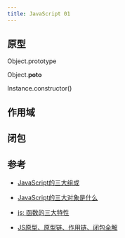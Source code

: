 ```yaml
---
title: JavaScript 01
---
```


## 原型

Object.prototype

Object.__poto__

Instance.constructor()

## 作用域

## 闭包

## 参考

- [JavaScript的三大组成](https://www.jianshu.com/p/9adc7d2dfbf5)

- [JavaScript的三大对象是什么](https://wenwen.sogou.com/z/q775269508.htm)

- [js: 函数的三大特性](https://zhuanlan.zhihu.com/p/84596455)

- [JS原型、原型链、作用链、闭包全解](https://www.cnblogs.com/dzhou/p/9843948.html)
